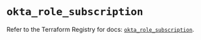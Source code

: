 # `okta_role_subscription`

Refer to the Terraform Registry for docs: [`okta_role_subscription`](https://registry.terraform.io/providers/okta/okta/4.18.0/docs/resources/role_subscription).
